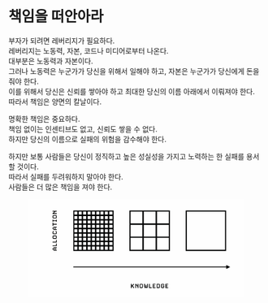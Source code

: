 # 책임을 떠안아라

부자가 되려면 레버리지가 필요하다.\
레버리지는 노동력, 자본, 코드나 미디어로부터 나온다.\
대부분은 노동력과 자본이다.\
그러나 노동력은 누군가가 당신을 위해서 일해야 하고, 자본은 누군가가 당신에게 돈을 줘야 한다.\
이를 위해서 당신은 신뢰를 쌓아야 하고 최대한 당신의 이름 아래에서 이뤄져야 한다.\
따라서 책임은 양면의 칼날이다.

명확한 책임은 중요하다.\
책임 없이는 인센티브도 없고, 신뢰도 쌓을 수 없다.\
하지만 당신의 이름으로 실패의 위험을 감수해야 한다.

하지만 보통 사람들은 당신이 정직하고 높은 성실성을 가지고 노력하는 한 실패를 용서할 것이다.\
따라서 실패를 두려워하지 말아야 한다.\
사람들은 더 많은 책임을 져야 한다.

<figure><img src="../../.gitbook/assets/image (10).png" alt=""><figcaption></figcaption></figure>
